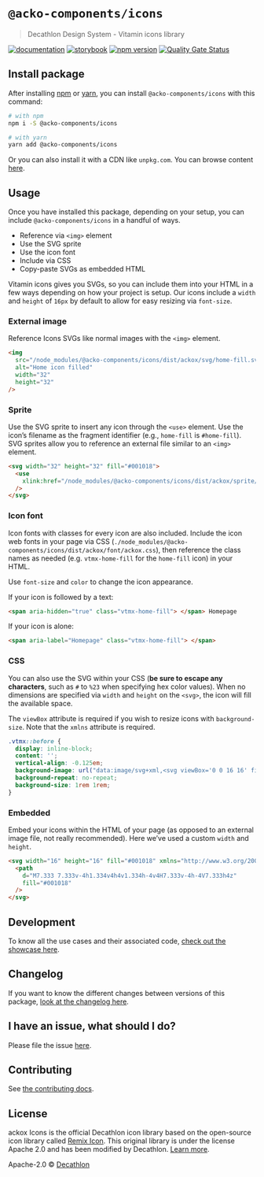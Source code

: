 # `@acko-components/icons`

> Decathlon Design System - Vitamin icons library

<a href="https://www.decathlon.design/726f8c765/p/91dc94-iconography"><img src="https://img.shields.io/badge/decathlon.design-docs-007dbc" alt="documentation" /></a>
<a href="https://decathlon.github.io/vitamin-web/@acko-components/showcase-icons"><img src="https://img.shields.io/badge/storybook-icons-295573?style=flat&logo=storybook" alt="storybook" /></a>
<a href="https://www.npmjs.com/package/@acko-components/icons"><img src="https://img.shields.io/npm/v/@acko-components/icons?style=flat&logo=npm" alt="npm version" /></a>
<a href="https://sonarcloud.io/dashboard?id=decathlon_vitamin-web_icons"><img src="https://sonarcloud.io/api/project_badges/measure?project=decathlon_vitamin-web_icons&metric=alert_status" alt="Quality Gate Status" /></a>

## Install package

After installing [npm](https://docs.npmjs.com/downloading-and-installing-node-js-and-npm) or [yarn](https://yarnpkg.com/en/docs/install), you can install `@acko-components/icons` with this command:

```sh
# with npm
npm i -S @acko-components/icons

# with yarn
yarn add @acko-components/icons
```

Or you can also install it with a CDN like `unpkg.com`. You can browse content [here](https://unpkg.com/@acko-components/icons/).

## Usage

Once you have installed this package, depending on your setup, you can include `@acko-components/icons` in a handful of ways.

- Reference via `<img>` element
- Use the SVG sprite
- Use the icon font
- Include via CSS
- Copy-paste SVGs as embedded HTML

Vitamin icons gives you SVGs, so you can include them into your HTML in a few ways depending on how your project is setup.
Our icons include a `width` and `height` of `16px` by default to allow for easy resizing via `font-size`.

### External image

Reference Icons SVGs like normal images with the `<img>` element.

```html
<img
  src="/node_modules/@acko-components/icons/dist/ackox/svg/home-fill.svg"
  alt="Home icon filled"
  width="32"
  height="32"
/>
```

### Sprite

Use the SVG sprite to insert any icon through the `<use>` element. Use the icon’s filename as the fragment identifier (e.g., `home-fill` is `#home-fill`). SVG sprites allow you to reference an external file similar to an `<img>` element.

```html
<svg width="32" height="32" fill="#001018">
  <use
    xlink:href="/node_modules/@acko-components/icons/dist/ackox/sprite/ackox.svg#home-fill"
  />
</svg>
```

### Icon font

Icon fonts with classes for every icon are also included. Include the icon web fonts in your page via CSS (`./node_modules/@acko-components/icons/dist/ackox/font/ackox.css`), then reference the class names as needed (e.g. `vtmx-home-fill` for the `home-fill` icon) in your HTML.

Use `font-size` and `color` to change the icon appearance.

If your icon is followed by a text:

```html
<span aria-hidden="true" class="vtmx-home-fill"> </span> Homepage
```

If your icon is alone:

```html
<span aria-label="Homepage" class="vtmx-home-fill"> </span>
```

### CSS

You can also use the SVG within your CSS (**be sure to escape any characters**, such as `#` to `%23` when specifying hex color values). When no dimensions are specified via `width` and `height` on the `<svg>`, the icon will fill the available space.

The `viewBox` attribute is required if you wish to resize icons with `background-size`. Note that the `xmlns` attribute is required.

```css
.vtmx::before {
  display: inline-block;
  content: '';
  vertical-align: -0.125em;
  background-image: url("data:image/svg+xml,<svg viewBox='0 0 16 16' fill='%23333' xmlns='http://www.w3.org/2000/svg'><path d="M7.3337.333v-4h1.334v4h4v1.334h-4v4h7.333v-4h-4v7.333h4z' fill='#001018'/></svg>');
  background-repeat: no-repeat;
  background-size: 1rem 1rem;
}
```

### Embedded

Embed your icons within the HTML of your page (as opposed to an external image file, not really recommended). Here we’ve used a custom `width` and `height`.

```html
<svg width="16" height="16" fill="#001018" xmlns="http://www.w3.org/2000/svg">
  <path
    d="M7.333 7.333v-4h1.334v4h4v1.334h-4v4H7.333v-4h-4V7.333h4z"
    fill="#001018"
  />
</svg>
```

## Development

To know all the use cases and their associated code, [check out the showcase here](https://decathlon.github.io/vitamin-web/@acko-components/showcase-icons).

## Changelog

If you want to know the different changes between versions of this package, [look at the changelog here](https://github.com/Decathlon/vitamin-web/blob/main/packages/sources/icons/CHANGELOG.md).

## I have an issue, what should I do?

Please file the issue [here](https://github.com/Decathlon/vitamin-web/issues/new).

## Contributing

See [the contributing docs](https://github.com/Decathlon/vitamin-web/blob/main/CONTRIBUTING.md).

## License

ackox Icons is the official Decathlon icon library based on the open-source icon library called [Remix Icon](https://remixicon.com/). This original library is under the license Apache 2.0 and has been modified by Decathlon. [Learn more](https://www.decathlon.design/726f8c765/p/76e6e0-ackox-license).

Apache-2.0 © [Decathlon](https://github.com/Decathlon)
